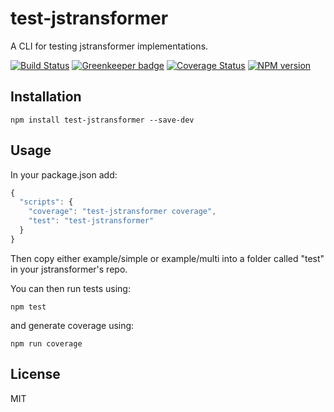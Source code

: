 # test-jstransformer

A CLI for testing jstransformer implementations.

[![Build Status](https://img.shields.io/travis/jstransformers/test-jstransformer/master.svg)](https://travis-ci.org/jstransformers/test-jstransformer)
[![Greenkeeper badge](https://badges.greenkeeper.io/jstransformers/test-jstransformer.svg)](https://greenkeeper.io/)
[![Coverage Status](https://img.shields.io/coveralls/jstransformers/test-jstransformer/master.svg)](https://coveralls.io/r/jstransformers/test-jstransformer?branch=master)
[![NPM version](https://img.shields.io/npm/v/test-jstransformer.svg)](https://www.npmjs.org/package/test-jstransformer)

## Installation

    npm install test-jstransformer --save-dev

## Usage

In your package.json add:

```js
{
  "scripts": {
    "coverage": "test-jstransformer coverage",
    "test": "test-jstransformer"
  }
}
```

Then copy either example/simple or example/multi into a folder called "test" in your jstransformer's repo.

You can then run tests using:

```
npm test
```

and generate coverage using:

```
npm run coverage
```

## License

MIT

